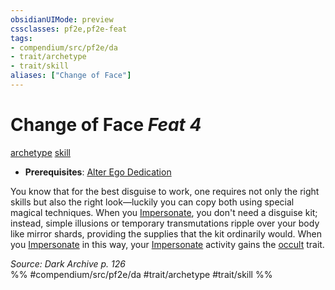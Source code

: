 ```yaml
---
obsidianUIMode: preview
cssclasses: pf2e,pf2e-feat
tags:
- compendium/src/pf2e/da
- trait/archetype
- trait/skill
aliases: ["Change of Face"]
---
```

# Change of Face  *Feat 4*  
[archetype](rules/traits/archetype.md "Archetype Feat Trait")  [skill](rules/traits/skill.md "Skill Feat Trait")  

- **Prerequisites**: [Alter Ego Dedication](compendium/feats/alter-ego-dedication-da.md)

You know that for the best disguise to work, one requires not only the right skills but also the right look—luckily you can copy both using special magical techniques. When you [Impersonate](rules/actions/impersonate.md), you don't need a disguise kit; instead, simple illusions or temporary transmutations ripple over your body like mirror shards, providing the supplies that the kit ordinarily would. When you [Impersonate](rules/actions/impersonate.md) in this way, your [Impersonate](rules/actions/impersonate.md) activity gains the [occult](rules/traits/occult.md "Occult Tradition Trait") trait.

*Source: Dark Archive p. 126*  
%% #compendium/src/pf2e/da #trait/archetype #trait/skill %%